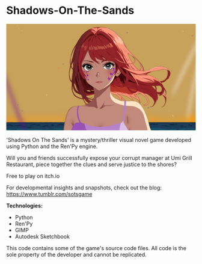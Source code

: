 # Shadows-On-The-Sands
<img src = "yuzu_closeup.png">

'Shadows On The Sands' is a mystery/thriller visual novel game developed using Python and the Ren'Py engine.

Will you and friends successfully expose your corrupt manager at Umi Grill Restaurant, piece together the clues and serve justice to the shores?

Free to play on itch.io

For developmental insights and snapshots, check out the blog: https://www.tumblr.com/sotsgame

<b>Technologies:</b>
- Python
- Ren'Py
- GIMP
- Autodesk Sketchbook

This code contains some of the game's source code files. All code is the sole property of the developer and cannot be replicated.
